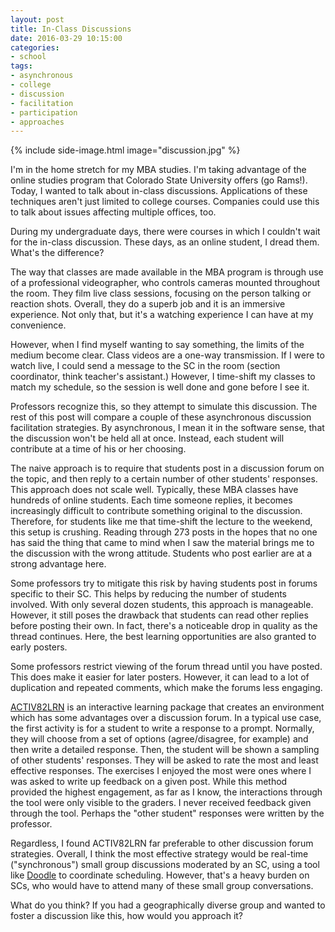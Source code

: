```yaml
---
layout: post
title: In-Class Discussions
date: 2016-03-29 10:15:00
categories:
- school
tags:
- asynchronous
- college
- discussion
- facilitation
- participation
- approaches
---
```


{% include side-image.html image="discussion.jpg" %}

I'm in the home stretch for my MBA studies. I'm taking advantage of the online
studies program that Colorado State University offers (go Rams!). Today, I
wanted to talk about in-class discussions. Applications of these techniques
aren't just limited to college courses. Companies could use this to talk about
issues affecting multiple offices, too.

During my undergraduate days, there were courses in which I couldn't wait for
the in-class discussion. These days, as an online student, I dread them. What's
the difference?

<!--more-->

The way that classes are made available in the MBA program is through use of a
professional videographer, who controls cameras mounted throughout the room.
They film live class sessions, focusing on the person talking or reaction shots.
Overall, they do a superb job and it is an immersive experience. Not only that,
but it's a watching experience I can have at my convenience.

However, when I find myself wanting to say something, the limits of the medium
become clear. Class videos are a one-way transmission. If I were to watch live,
I could send a message to the SC in the room (section coordinator, think
teacher's assistant.) However, I time-shift my classes to match my schedule, so
the session is well done and gone before I see it.

Professors recognize this, so they attempt to simulate this discussion. The rest
of this post will compare a couple of these asynchronous discussion facilitation
strategies. By asynchronous, I mean it in the software sense, that the
discussion won't be held all at once. Instead, each student will contribute at a
time of his or her choosing.

The naive approach is to require that students post in a discussion forum on the
topic, and then reply to a certain number of other students' responses. This
approach does not scale well. Typically, these MBA classes have hundreds of
online students. Each time someone replies, it becomes increasingly difficult to
contribute something original to the discussion. Therefore, for students like me
that time-shift the lecture to the weekend, this setup is crushing. Reading
through 273 posts in the hopes that no one has said the thing that came to mind
when I saw the material brings me to the discussion with the wrong attitude.
Students who post earlier are at a strong advantage here.

Some professors try to mitigate this risk by having students post in forums
specific to their SC. This helps by reducing the number of students involved.
With only several dozen students, this approach is manageable. However, it still
poses the drawback that students can read other replies before posting their
own. In fact, there's a noticeable drop in quality as the thread continues.
Here, the best learning opportunities are also granted to early posters.

Some professors restrict viewing of the forum thread until you have posted. This
does make it easier for later posters. However, it can lead to a lot of
duplication and repeated comments, which make the forums less engaging.

[ACTIV82LRN](http://www.codegeek.net/portfolio/activ82lrn) is an interactive
learning package that creates an environment which has some advantages over a
discussion forum. In a typical use case, the first activity is for a student to
write a response to a prompt. Normally, they will choose from a set of options
(agree/disagree, for example) and then write a detailed response. Then, the
student will be shown a sampling of other students' responses. They will be
asked to rate the most and least effective responses. The exercises I enjoyed
the most were ones where I was asked to write up feedback on a given post. While
this method provided the highest engagement, as far as I know, the interactions
through the tool were only visible to the graders. I never received feedback
given through the tool. Perhaps the "other student" responses were written by
the professor.

Regardless, I found ACTIV82LRN far preferable to other discussion forum
strategies. Overall, I think the most effective strategy would be real-time
("synchronous") small group discussions moderated by an SC, using a tool like
[Doodle](http://doodle.com) to coordinate scheduling. However, that's a heavy
burden on SCs, who would have to attend many of these small group conversations.

What do you think? If you had a geographically diverse group and wanted to
foster a discussion like this, how would you approach it?
